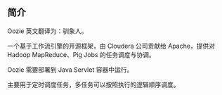 ## 简介

Oozie 英文翻译为：驯象人。

一个基于工作流引擎的开源框架，由 Cloudera 公司贡献给 Apache，提供对 Hadoop MapReduce、Pig Jobs 的任务调度与协调。

Oozie 需要部署到 Java  Servlet 容器中运行。

主要用于定时调度任务，多任务可以按照执行的逻辑顺序调度。 